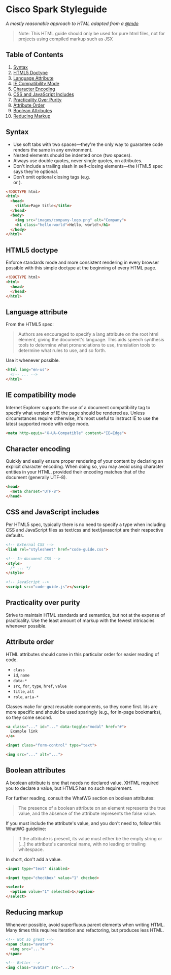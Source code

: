 # Cisco Spark <HTML> Styleguide

*A mostly reasonable approach to HTML adapted from a [@mdo](http://codeguide.co/)*

> Note: This HTML guide should only be used for pure html files, not for projects using compiled markup such as JSX

## Table of Contents

  1. [Syntax](#syntax)
  1. [HTML5 Doctype](#html5-doctype)
  1. [Language Attribute](#language-attribute)
  1. [IE Compatibility Mode](#ie-compatibility-mode)
  1. [Character Encoding](#character-encoding)
  1. [CSS and JavaScript Includes](#css-and-javaScript-includes)
  1. [Practicality Over Purity](#practicality-over-purity)
  1. [Attribute Order](#attribute-order)
  1. [Boolean Attributes](#boolean-attributes)
  1. [Reducing Markup](#reducing-markup)

## Syntax

- Use soft tabs with two spaces—they're the only way to guarantee code renders the same in any environment.
- Nested elements should be indented once (two spaces).
- Always use double quotes, never single quotes, on attributes.
- Don't include a trailing slash in self-closing elements—the HTML5 spec says they're optional.
- Don’t omit optional closing tags (e.g. </li> or </body>).

``` html
<!DOCTYPE html>
<html>
  <head>
    <title>Page title</title>
  </head>
  <body>
    <img src="images/company-logo.png" alt="Company">
    <h1 class="hello-world">Hello, world!</h1>
  </body>
</html>
```

## HTML5 doctype
Enforce standards mode and more consistent rendering in every browser possible with this simple doctype at the beginning of every HTML page.

``` html
<!DOCTYPE html>
<html>
  <head>
  </head>
</html>
```

## Language attribute

From the HTML5 spec:

> Authors are encouraged to specify a lang attribute on the root html element, giving the document's language. This aids speech synthesis tools to determine what pronunciations to use, translation tools to determine what rules to use, and so forth.

Use it whenever possible.

``` html
<html lang="en-us">
  <!-- ... -->
</html>
```

## IE compatibility mode

Internet Explorer supports the use of a document compatibility <meta> tag to specify what version of IE the page should be rendered as. Unless circumstances require otherwise, it's most useful to instruct IE to use the latest supported mode with edge mode.

``` html
<meta http-equiv="X-UA-Compatible" content="IE=Edge">
```

## Character encoding

Quickly and easily ensure proper rendering of your content by declaring an explicit character encoding. When doing so, you may avoid using character entities in your HTML, provided their encoding matches that of the document (generally UTF-8).

``` html
<head>
  <meta charset="UTF-8">
</head>
```

## CSS and JavaScript includes

Per HTML5 spec, typically there is no need to specify a type when including CSS and JavaScript files as text/css and text/javascript are their respective defaults.

``` html
<!-- External CSS -->
<link rel="stylesheet" href="code-guide.css">

<!-- In-document CSS -->
<style>
  /* ... */
</style>

<!-- JavaScript -->
<script src="code-guide.js"></script>
```

## Practicality over purity

Strive to maintain HTML standards and semantics, but not at the expense of practicality. Use the least amount of markup with the fewest intricacies whenever possible.

## Attribute order

HTML attributes should come in this particular order for easier reading of code.

- `class`
- `id`, `name`
- `data-*`
- `src`, `for`, `type`, `href`, `value`
- `title`, `alt`
- `role`, `aria-*`

Classes make for great reusable components, so they come first. Ids are more specific and should be used sparingly (e.g., for in-page bookmarks), so they come second.

``` html
<a class="..." id="..." data-toggle="modal" href="#">
  Example link
</a>

<input class="form-control" type="text">

<img src="..." alt="...">
```

## Boolean attributes

A boolean attribute is one that needs no declared value. XHTML required you to declare a value, but HTML5 has no such requirement.

For further reading, consult the WhatWG section on boolean attributes:

> The presence of a boolean attribute on an element represents the true value, and the absence of the attribute represents the false value.

If you must include the attribute's value, and you don't need to, follow this WhatWG guideline:

> If the attribute is present, its value must either be the empty string or [...] the attribute's canonical name, with no leading or trailing whitespace.

In short, don't add a value.

``` html
<input type="text" disabled>

<input type="checkbox" value="1" checked>

<select>
  <option value="1" selected>1</option>
</select>
```

## Reducing markup

Whenever possible, avoid superfluous parent elements when writing HTML. Many times this requires iteration and refactoring, but produces less HTML.

``` html
<!-- Not so great -->
<span class="avatar">
  <img src="...">
</span>

<!-- Better -->
<img class="avatar" src="...">
```
